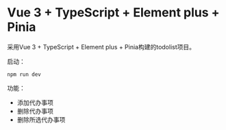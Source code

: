# Vue 3 + TypeScript + Element plus + Pinia

采用Vue 3 + TypeScript + Element plus + Pinia构建的todolist项目。

启动：

```shell
npm run dev
```



功能：

- 添加代办事项
- 删除代办事项
- 删除所选代办事项



